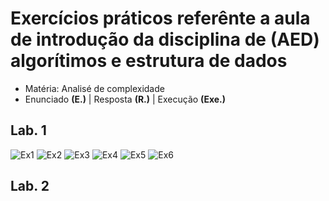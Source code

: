 # Exercícios práticos referênte a aula de introdução da disciplina de (AED) algorítimos e estrutura de dados

- Matéria: Analisé de complexidade
- Enunciado **(E.)** | Resposta **(R.)** | Execução **(Exe.)**

## Lab. 1
![Ex1](https://user-images.githubusercontent.com/71523671/190727878-5981cd01-b181-414f-9bb8-a422f917a396.png)
![Ex2](https://user-images.githubusercontent.com/71523671/190727882-aacd00e9-a7b0-4935-8021-45ccb71909ba.png)
![Ex3](https://user-images.githubusercontent.com/71523671/190727891-f506096c-6669-46ca-b1ed-a9c50be450a6.png)
![Ex4](https://user-images.githubusercontent.com/71523671/190727893-1bbeddfa-657c-4f9d-8198-cd32018b8a9d.png)
![Ex5](https://user-images.githubusercontent.com/71523671/190727895-30337f5d-bbf0-4fce-899e-372a0f91c224.png)
![Ex6](https://user-images.githubusercontent.com/71523671/190727876-89be4953-feec-47fe-ae53-c24ebbe40bc3.png)

## Lab. 2
